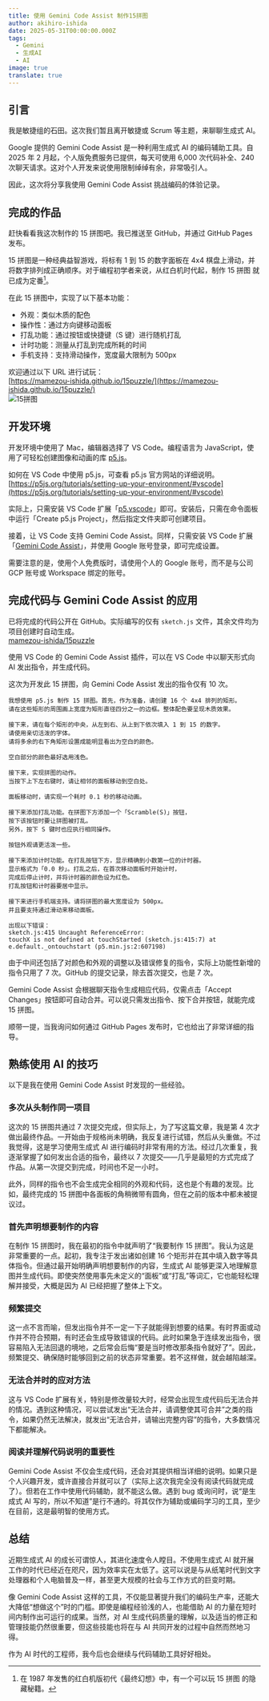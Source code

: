 ```yaml
---
title: 使用 Gemini Code Assist 制作15拼图
author: akihiro-ishida
date: 2025-05-31T00:00:00.000Z
tags:
  - Gemini
  - 生成AI
  - AI
image: true
translate: true
---
```


## 引言
我是敏捷组的石田。这次我们暂且离开敏捷或 Scrum 等主题，来聊聊生成式 AI。

Google 提供的 Gemini Code Assist 是一种利用生成式 AI 的编码辅助工具。自 2025 年 2 月起，个人版免费服务已提供，每天可使用 6,000 次代码补全、240 次聊天请求。这对个人开发来说使用限制绰绰有余，非常吸引人。

因此，这次将分享我使用 Gemini Code Assist 挑战编码的体验记录。

## 完成的作品
赶快看看我这次制作的 15 拼图吧。我已推送至 GitHub，并通过 GitHub Pages 发布。

15 拼图是一种经典益智游戏，将标有 1 到 15 的数字面板在 4x4 棋盘上滑动，并将数字排列成正确顺序。对于编程初学者来说，从红白机时代起，制作 15 拼图 就已成为定番[^1]。

在此 15 拼图中，实现了以下基本功能：

- 外观：类似木质的配色
- 操作性：通过方向键移动面板
- 打乱功能：通过按钮或快捷键（S 键）进行随机打乱
- 计时功能：测量从打乱到完成所耗的时间
- 手机支持：支持滑动操作，宽度最大限制为 500px

欢迎通过以下 URL 进行试玩：  
[https://mamezou-ishida.github.io/15puzzle/](https://mamezou-ishida.github.io/15puzzle/)  
![15拼图](/img/blogs/2025/0602_gemini-code-assist/15puzzle.png)

[^1]: 在 1987 年发售的红白机版初代《最终幻想》中，有一个可以玩 15 拼图 的隐藏秘籍。

## 开发环境
开发环境中使用了 Mac，编辑器选择了 VS Code。编程语言为 JavaScript，使用了可轻松创建图像和动画的库 [p5.js](https://p5js.org/)。

如何在 VS Code 中使用 p5.js，可查看 p5.js 官方网站的详细说明。  
[https://p5js.org/tutorials/setting-up-your-environment/#vscode](https://p5js.org/tutorials/setting-up-your-environment/#vscode)

实际上，只需安装 VS Code 扩展「[p5.vscode](https://marketplace.visualstudio.com/items?itemName=samplavigne.p5-vscode)」即可。安装后，只需在命令面板中运行「Create p5.js Project」，然后指定文件夹即可创建项目。

接着，让 VS Code 支持 Gemini Code Assist。同样，只需安装 VS Code 扩展「[Gemini Code Assist](https://marketplace.visualstudio.com/items?itemName=Google.geminicodeassist)」，并使用 Google 账号登录，即可完成设置。

需要注意的是，使用个人免费版时，请使用个人的 Google 账号，而不是与公司 GCP 账号或 Workspace 绑定的账号。

## 完成代码与 Gemini Code Assist 的应用
已将完成的代码公开在 GitHub。实际编写的仅有 `sketch.js` 文件，其余文件均为项目创建时自动生成。  
[mamezou-ishida/15puzzle](https://github.com/mamezou-ishida/15puzzle)

使用 VS Code 的 Gemini Code Assist 插件，可以在 VS Code 中以聊天形式向 AI 发出指令，并生成代码。

这次为开发此 15 拼图，向 Gemini Code Assist 发出的指令仅有 10 次。

```
我想使用 p5.js 制作 15 拼图。首先，作为准备，请创建 16 个 4x4 排列的矩形。
请在这些矩形的周围画上宽度为矩形直径四分之一的边框。整体配色要呈现木质效果。
```

```
接下来，请在每个矩形的中央，从左到右、从上到下依次填入 1 到 15 的数字。
请使用亲切活泼的字体。
请将多余的右下角矩形设置成能明显看出为空白的颜色。
```

```
空白部分的颜色最好选用浅色。
```

```
接下来，实现拼图的动作。
当按下上下左右键时，请让相邻的面板移动到空白处。
```

```
面板移动时，请实现一个耗时 0.1 秒的移动动画。
```

```
接下来添加打乱功能。在拼图下方添加一个「Scramble(S)」按钮，
按下该按钮时要让拼图被打乱。
另外，按下 S 键时也应执行相同操作。
```

```
按钮外观请更活泼一些。
```

```
接下来添加计时功能。在打乱按钮下方，显示精确到小数第一位的计时器。
显示格式为「0.0 秒」。打乱之后，在首次移动面板时开始计时，
完成后停止计时，并将计时器的颜色设为红色。
打乱按钮和计时器要居中显示。
```

```
接下来进行手机端支持。请将拼图的最大宽度设为 500px。
并且要支持通过滑动来移动面板。
```

```
出现以下错误：
sketch.js:415 Uncaught ReferenceError:
touchX is not defined at touchStarted (sketch.js:415:7) at e.default._ontouchstart (p5.min.js:2:607198)
```

由于中间还包括了对颜色和外观的调整以及错误修复的指令，实际上功能性新增的指令只用了 7 次。GitHub 的提交记录，除去首次提交，也是 7 次。

Gemini Code Assist 会根据聊天指令生成相应代码，仅需点击「Accept Changes」按钮即可自动合并。可以说只需发出指令、按下合并按钮，就能完成 15 拼图。

顺带一提，当我询问如何通过 GitHub Pages 发布时，它也给出了非常详细的指导。

## 熟练使用 AI 的技巧
以下是我在使用 Gemini Code Assist 时发现的一些经验。

### 多次从头制作同一项目
这次的 15 拼图共通过 7 次提交完成，但实际上，为了写这篇文章，我是第 4 次才做出最终作品。一开始由于规格尚未明确，我反复进行试错，然后从头重做。不过我觉得，这是学习使用生成式 AI 进行编码时非常有用的方法。经过几次重复，我逐渐掌握了如何发出合适的指令，最终以 7 次提交——几乎是最短的方式完成了作品。从第一次提交到完成，时间也不足一小时。

此外，同样的指令也不会生成完全相同的外观和代码，这也是个有趣的发现。比如，最终完成的 15 拼图中各面板的角稍微带有圆角，但在之前的版本中都未被提议过。

### 首先声明想要制作的内容
在制作 15 拼图时，我在最初的指令中就声明了“我要制作 15 拼图”。我认为这是非常重要的一点。起初，我专注于发出诸如创建 16 个矩形并在其中填入数字等具体指令。但通过最开始明确声明想要制作的内容，生成式 AI 能够更深入地理解意图并生成代码。即使突然使用事先未定义的“面板”或“打乱”等词汇，它也能轻松理解并接受，大概是因为 AI 已经把握了整体上下文。

### 频繁提交
这一点不言而喻，但发出指令并不一定一下子就能得到想要的结果。有时界面或动作并不符合预期，有时还会生成导致错误的代码。此时如果急于连续发出指令，很容易陷入无法回退的境地，之后常会后悔“要是当时修改那条指令就好了”。因此，频繁提交、确保随时能够回到之前的状态非常重要。若不这样做，就会越陷越深。

### 无法合并时的应对方法
这与 VS Code 扩展有关，特别是修改量较大时，经常会出现生成代码后无法合并的情况。遇到这种情况，可以尝试发出“无法合并，请调整使其可合并”之类的指令，如果仍然无法解决，就发出“无法合并，请输出完整内容”的指令，大多数情况下都能解决。

### 阅读并理解代码说明的重要性
Gemini Code Assist 不仅会生成代码，还会对其提供相当详细的说明。如果只是个人兴趣开发，或许直接合并就可以了（实际上这次我完全没有阅读代码就完成了）。但若在工作中使用代码辅助，就不能这么做。遇到 bug 或询问时，说“是生成式 AI 写的，所以不知道”是行不通的。将其仅作为辅助或编码学习的工具，至少在目前，这是最明智的使用方式。

## 总结
近期生成式 AI 的成长可谓惊人，其进化速度令人瞠目。不使用生成式 AI 就开展工作的时代已经近在咫尺，因为效率实在太低了。这可以说是与从纸笔时代到文字处理器和个人电脑普及一样，甚至更大规模的社会与工作方式的巨变时期。

像 Gemini Code Assist 这样的工具，不仅能显著提升我们的编码生产率，还能大大降低“想做这个”时的门槛。即使是编程经验浅的人，也能借助 AI 的力量在短时间内制作出可运行的成果。当然，对 AI 生成代码质量的理解，以及适当的修正和管理技能仍然很重要，但这些技能也将在与 AI 共同开发的过程中自然而然地习得。

作为 AI 时代的工程师，我今后也会继续与代码辅助工具好好相处。
